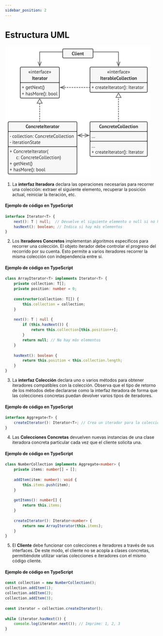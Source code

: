 ```yaml
---
sidebar_position: 2
---
```


# Estructura UML

![Estructura UML del Patrón Iterator](./img/iterator-image.png)

1. La __interfaz Iteradora__ declara las operaciones necesarias para recorrer una colección: extraer el siguiente elemento, recuperar la posición actual, reiniciar la iteración, etc.

#### Ejemplo de código en TypeScript

```ts
interface Iterator<T> {
    next(): T | null;  // Devuelve el siguiente elemento o null si no hay más
    hasNext(): boolean; // Indica si hay más elementos
}
```

2. Los __Iteradores Concretos__ implementan algoritmos específicos para recorrer una colección. El objeto iterador debe controlar el progreso del recorrido por su cuenta. Esto permite a varios iteradores recorrer la misma colección con independencia entre sí.

#### Ejemplo de código en TypeScript

```ts
class ArrayIterator<T> implements Iterator<T> {
    private collection: T[];
    private position: number = 0;

    constructor(collection: T[]) {
        this.collection = collection;
    }

    next(): T | null {
        if (this.hasNext()) {
            return this.collection[this.position++];
        }
        return null; // No hay más elementos
    }

    hasNext(): boolean {
        return this.position < this.collection.length;
    }
}
```

3. La __interfaz Colección__ declara uno o varios métodos para obtener iteradores compatibles con la colección. Observa que el tipo de retorno de los métodos debe declararse como la interfaz iteradora de forma que las colecciones concretas puedan devolver varios tipos de iteradores.

#### Ejemplo de código en TypeScript

```ts
interface Aggregate<T> {
    createIterator(): Iterator<T>; // Crea un iterador para la colección
}
```

4. Las __Colecciones Concretas__ devuelven nuevas instancias de una clase iteradora concreta particular cada vez que el cliente solicita una.

#### Ejemplo de código en TypeScript

```ts
class NumberCollection implements Aggregate<number> {
    private items: number[] = [];

    addItem(item: number): void {
        this.items.push(item);
    }

    getItems(): number[] {
        return this.items;
    }

    createIterator(): Iterator<number> {
        return new ArrayIterator(this.items);
    }
}
```

5. El __Cliente__ debe funcionar con colecciones e iteradores a través de sus interfaces. De este modo, el cliente no se acopla a clases concretas, permitiéndote utilizar varias colecciones e iteradores con el mismo código cliente.

#### Ejemplo de código en TypeScript

```ts
const collection = new NumberCollection();
collection.addItem(1);
collection.addItem(2);
collection.addItem(3);

const iterator = collection.createIterator();

while (iterator.hasNext()) {
    console.log(iterator.next()); // Imprime: 1, 2, 3
}
```
